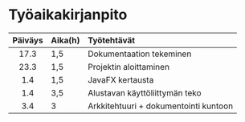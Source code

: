 # Työaikakirjanpito

| Päiväys | Aika(h) | Työtehtävät |
| :------:|:--------| :-----------|
| 17.3    | 1,5     | Dokumentaation tekeminen
| 23.3    | 1,5     | Projektin aloittaminen
| 1.4     | 1,5     | JavaFX kertausta
| 1.4     | 3,5     | Alustavan käyttöliittymän teko
| 3.4     | 3       | Arkkitehtuuri + dokumentointi kuntoon
